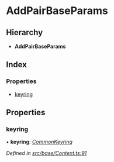 # AddPairBaseParams

## Hierarchy

* **AddPairBaseParams**

## Index

### Properties

* [keyring](addpairbaseparams.md#keyring)

## Properties

### keyring

• **keyring**: [_CommonKeyring_](../globals.md#commonkeyring)

_Defined in_ [_src/base/Context.ts:91_](https://github.com/PolymathNetwork/polymesh-sdk/blob/7362b318/src/base/Context.ts#L91)

